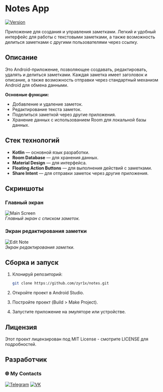 # Notes App

[![Version](https://img.shields.io/badge/Version-1.20.4-blue)](https://github.com/zyr1x/notes)

Приложение для создания и управления заметками. Легкий и удобный интерфейс для работы с текстовыми заметками, а также возможность делиться заметками с другими пользователями через ссылку.

## Описание

Это Android-приложение, позволяющее создавать, редактировать, удалять и делиться заметками. Каждая заметка имеет заголовок и описание, а также возможность отправки через стандартный механизм Android для обмена данными.

**Основные функции:**
- Добавление и удаление заметок.
- Редактирование текста заметок.
- Поделиться заметкой через другие приложения.
- Хранение данных с использованием Room для локальной базы данных.

## Стек технологий

- **Kotlin** — основной язык разработки.
- **Room Database** — для хранения данных.
- **Material Design** — для интерфейса.
- **Floating Action Buttons** — для выполнения действий с заметками.
- **Share Intent** — для отправки заметок через другие приложения.

## Скриншоты

### Главный экран

![Main Screen](https://i.imgur.com/6aIg3iI.png)  
_Главный экран с списком заметок._

### Экран редактирования заметки

![Edit Note](https://i.imgur.com/DoHKNMQ.png)  
_Экран редактирования заметки._

## Сборка и запуск

1. Клонируй репозиторий:
   ```bash
   git clone https://github.com/zyr1x/notes.git
   ```
   
2. Откройте проект в Android Studio.

3. Постройте проект (Build > Make Project).

4. Запустите приложение на эмуляторе или устройстве.

## Лицензия

Этот проект лицензирован под MIT License - смотрите LICENSE для подробностей.

## Разработчик

### 🌐 My Contacts
[![Telegram](https://img.shields.io/badge/Telegram-%2326A5E4?style=for-the-badge&logo=telegram&logoColor=white)](https://t.me/zyr1xx)
[![VK](https://img.shields.io/badge/Vkontakte-%230077FF?style=for-the-badge&logo=vk&logoColor=white)](https://vk.com/i3w1s)
